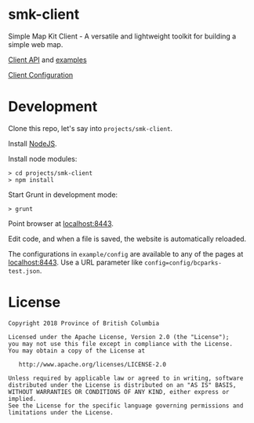 # smk-client

Simple Map Kit Client - A versatile and lightweight toolkit for building a simple web map.

[Client API](docs/SMK-Client-API.md) and [examples](docs/SMK-Client-API-Examples.md)

[Client Configuration](docs/SMK-Client-Configuration.md)

# Development

Clone this repo, let's say into `projects/smk-client`.

Install [NodeJS](https://nodejs.org/en/).

Install node modules:

    > cd projects/smk-client
    > npm install

Start Grunt in development mode:

    > grunt

Point browser at [localhost:8443](localhost:8443).

Edit code, and when a file is saved, the website is automatically reloaded.

The configurations in `example/config` are available to any of the pages at [localhost:8443](localhost:8443).
Use a URL parameter like `config=config/bcparks-test.json`.


# License
```
Copyright 2018 Province of British Columbia

Licensed under the Apache License, Version 2.0 (the "License");
you may not use this file except in compliance with the License.
You may obtain a copy of the License at

   http://www.apache.org/licenses/LICENSE-2.0

Unless required by applicable law or agreed to in writing, software
distributed under the License is distributed on an "AS IS" BASIS,
WITHOUT WARRANTIES OR CONDITIONS OF ANY KIND, either express or implied.
See the License for the specific language governing permissions and
limitations under the License.
```
